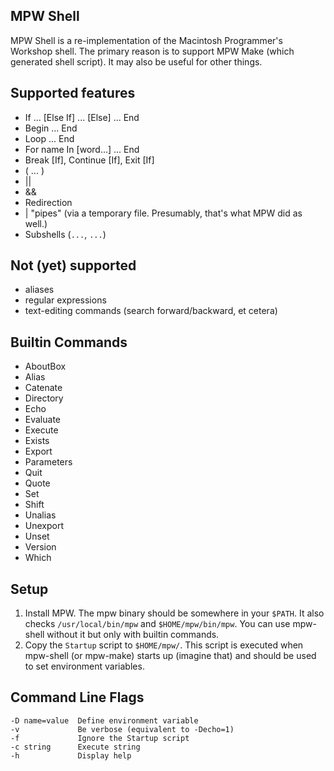 MPW Shell
---------

MPW Shell is a re-implementation of the Macintosh Programmer's Workshop shell.
The primary reason is to support MPW Make (which generated shell script). It
may also be useful for other things.

Supported features
------------------
* If ... [Else If] ... [Else] ... End
* Begin ... End
* Loop ... End
* For name In [word...] ... End
* Break [If], Continue [If], Exit [If]
* ( ... )
* ||
* &&
* Redirection
* | "pipes" (via a temporary file. Presumably, that's what MPW did as well.)
* Subshells (`...`, ``...``)


Not (yet) supported
-------------
* aliases
* regular expressions
* text-editing commands (search forward/backward, et cetera)

Builtin Commands
----------------
* AboutBox
* Alias
* Catenate
* Directory
* Echo
* Evaluate
* Execute
* Exists
* Export
* Parameters
* Quit
* Quote
* Set
* Shift
* Unalias
* Unexport
* Unset
* Version
* Which


Setup
-----
1. Install MPW.  The mpw binary should be somewhere in your `$PATH`.
It also checks `/usr/local/bin/mpw` and `$HOME/mpw/bin/mpw`.  You can
use mpw-shell without it but only with builtin commands.
2. Copy the `Startup` script to `$HOME/mpw/`.  This script is executed
when mpw-shell (or mpw-make) starts up (imagine that) and should
be used to set environment variables.


Command Line Flags
------------------

    -D name=value  Define environment variable
    -v             Be verbose (equivalent to -Decho=1)
    -f             Ignore the Startup script
    -c string      Execute string
    -h             Display help
